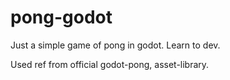 # pong-godot
Just a simple game of pong in godot. Learn to dev.

Used ref from official godot-pong, asset-library.
